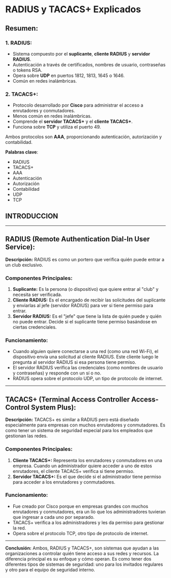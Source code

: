 # RADIUS y TACACS+ Explicados

## Resumen:

### 1. **RADIUS**:

- Sistema compuesto por el **suplicante**, **cliente RADIUS** y **servidor RADIUS**.
- Autenticación a través de certificados, nombres de usuario, contraseñas o tokens RSA.
- Opera sobre **UDP** en puertos 1812, 1813, 1645 o 1646.
- Común en redes inalámbricas.

### 2. **TACACS+**:

- Protocolo desarrollado por **Cisco** para administrar el acceso a enrutadores y conmutadores.
- Menos común en redes inalámbricas.
- Comprende el **servidor TACACS+** y el **cliente TACACS+**.
- Funciona sobre **TCP** y utiliza el puerto 49.

Ambos protocolos son **AAA**, proporcionando autenticación, autorización y contabilidad.

**Palabras clave**:

- RADIUS
- TACACS+
- AAA
- Autenticación
- Autorización
- Contabilidad
- UDP
- TCP

## INTRODUCCION

---

## RADIUS (Remote Authentication Dial-In User Service):

**Descripción:** RADIUS es como un portero que verifica quién puede entrar a un club exclusivo.

### Componentes Principales:

1. **Suplicante:** Es la persona (o dispositivo) que quiere entrar al "club" y necesita ser verificada.
2. **Cliente RADIUS:** Es el encargado de recibir las solicitudes del suplicante y enviarlas al jefe (servidor RADIUS) para ver si tiene permiso para entrar.
3. **Servidor RADIUS:** Es el "jefe" que tiene la lista de quién puede y quién no puede entrar. Decide si el suplicante tiene permiso basándose en ciertas credenciales.

### Funcionamiento:

- Cuando alguien quiere conectarse a una red (como una red Wi-Fi), el dispositivo envía una solicitud al cliente RADIUS. Este cliente luego le pregunta al servidor RADIUS si esa persona tiene permiso.
- El servidor RADIUS verifica las credenciales (como nombres de usuario y contraseñas) y responde con un sí o no.
- RADIUS opera sobre el protocolo UDP, un tipo de protocolo de internet.

---

## TACACS+ (Terminal Access Controller Access-Control System Plus):

**Descripción:** TACACS+ es similar a RADIUS pero está diseñado especialmente para empresas con muchos enrutadores y conmutadores. Es como tener un sistema de seguridad especial para los empleados que gestionan las redes.

### Componentes Principales:

1. **Cliente TACACS+:** Representa los enrutadores y conmutadores en una empresa. Cuando un administrador quiere acceder a uno de estos enrutadores, el cliente TACACS+ verifica si tiene permiso.
2. **Servidor TACACS+:** Es el que decide si el administrador tiene permiso para acceder a los enrutadores y conmutadores.

### Funcionamiento:

- Fue creado por Cisco porque en empresas grandes con muchos enrutadores y conmutadores, era un lío que los administradores tuvieran que ingresar a cada uno por separado.
- TACACS+ verifica a los administradores y les da permiso para gestionar la red.
- Opera sobre el protocolo TCP, otro tipo de protocolo de internet.

---

**Conclusión:** Ambos, RADIUS y TACACS+, son sistemas que ayudan a las organizaciones a controlar quién tiene acceso a sus redes y recursos. La diferencia principal es su enfoque y cómo operan. Es como tener dos diferentes tipos de sistemas de seguridad: uno para los invitados regulares y otro para el equipo de seguridad interno.
